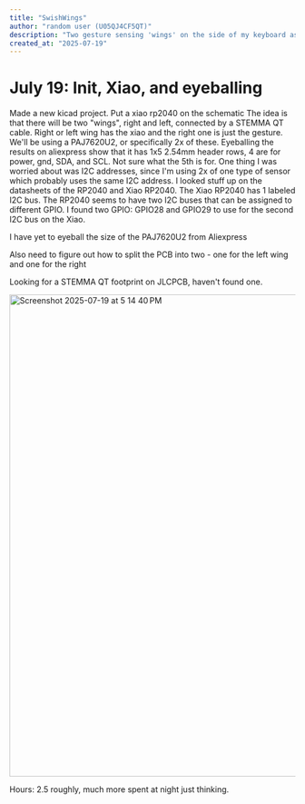```yaml
---
title: "SwishWings"
author: "random user (U05QJ4CF5QT)"
description: "Two gesture sensing 'wings' on the side of my keyboard as additional HID inputs controlled by swishing your hands around."
created_at: "2025-07-19"
---
```


# July 19: Init, Xiao,  and eyeballing
Made a new kicad project.
Put a xiao rp2040 on the schematic
The idea is that there will be two "wings", right and left, connected by a STEMMA QT cable.
Right or left wing has the xiao and the right one is just the gesture.
We'll be using a  PAJ7620U2, or specifically 2x of these.
Eyeballing the results on aliexpress show that it has 1x5 2.54mm header rows, 4 are for power, gnd, SDA, and SCL.  Not sure what the 5th is for.
One thing I was worried about was I2C addresses, since I'm using 2x of one type of sensor which probably uses the same I2C address.
I looked stuff up on the datasheets of the RP2040 and Xiao RP2040. The Xiao RP2040 has 1 labeled I2C bus. The RP2040 seems to have two I2C buses that can be assigned to different GPIO.
I found two GPIO: GPIO28 and GPIO29 to use for the second I2C bus on the Xiao.

I have yet to eyeball the size of the PAJ7620U2 from Aliexpress

Also need to figure out how to split the PCB into two - one for the left wing and one for the right

Looking for a STEMMA QT footprint on JLCPCB, haven't found one.


<img width="769" height="849" alt="Screenshot 2025-07-19 at 5 14 40 PM" src="https://github.com/user-attachments/assets/810b43bc-b3a6-4ecb-8d69-fb7f9a4f7198" />

Hours: 2.5 roughly, much more spent at night just thinking.
